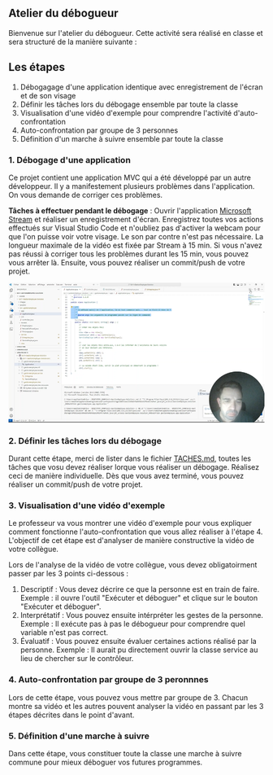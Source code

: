 ## Atelier du débogueur

Bienvenue sur l'atelier du débogueur. Cette activité sera réalisé en classe et sera structuré de la manière suivante :

## Les étapes

1. Débogagage d'une application identique avec enregistrement de l'écran et de son visage
2. Définir les tâches lors du débogage ensemble par toute la classe
3. Visualisation d'une vidéo d'exemple pour comprendre l'activité d'auto-confrontation
5. Auto-confrontation par groupe de 3 personnes
6. Définition d'un marche à suivre ensemble par toute la classe

### 1. Débogage d'une application

Ce projet contient une application MVC qui a été développé par un autre développeur. Il y a manifestement plusieurs problèmes dans l'application. On vous demande de corriger ces problèmes.

**Tâches à effectuer pendant le débogage** : Ouvrir l'application [Microsoft Stream](https://www.office.com/launch/Stream/) et réaliser un enregistrement d'écran. Enregistrez toutes vos actions effectués sur Visual Studio Code et n'oubliez pas d'activer la webcam pour que l'on puisse voir votre visage. Le son par contre n'est pas nécessaire. La longueur maximale de la vidéo est fixée par Stream à 15 min. Si vous n'avez pas réussi à corriger tous les problèmes durant les 15 min, vous pouvez vous arrêter là.
Ensuite, vous pouvez réaliser un commit/push de votre projet.

![Stream Exemple](images/stream.png)


### 2. Définir les tâches lors du débogage
Durant cette étape, merci de lister dans le fichier [TACHES.md](TACHES.md), toutes les tâches que vosu devez réaliser lorque vous réaliser un débogage. Réalisez ceci de manière individuelle. Dès que vous avez terminé, vous pouvez réaliser un commit/push de votre projet.

### 3. Visualisation d'une vidéo d'exemple
Le professeur va vous montrer une vidéo d'exemple pour vous expliquer comment fonctionne l'auto-confrontation que vous allez réaliser à l'étape 4. L'objectif de cet étape est d'analyser de manière constructive la vidéo de votre collègue.

Lors de l'analyse de la vidéo de votre collègue, vous devez obligatoirment passer par les 3 points ci-dessous :

1. Descriptif : Vous devez décrire ce que la personne est en train de faire. Exemple : il ouvre l'outil "Exécuter et déboguer"  et clique sur le bouton "Exécuter et déboguer".
2. Interprétatif : Vous pouvez ensuite intérpréter les gestes de la personne. Exemple : Il exécute pas à pas le débogueur pour comprendre quel variable n'est pas correct.
3. Évaluatif : Vous pouvez ensuite évaluer certaines actions réalisé par la personne. Exemple : Il aurait pu directement ouvrir la classe service au lieu de chercher sur le contrôleur.

### 4. Auto-confrontation par groupe de 3 peronnnes
Lors de cette étape, vous pouvez vous mettre par groupe de 3. Chacun montre sa vidéo et les autres pouvent analyser la vidéo en passant par les 3 étapes décrites dans le point d'avant.

### 5. Définition d'une marche à suivre
Dans cette étape, vous constituer toute la classe une marche à suivre commune pour mieux déboguer vos futures programmes.

